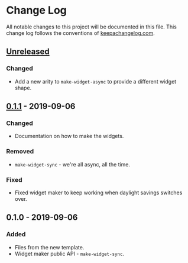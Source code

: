 # Change Log
All notable changes to this project will be documented in this file. This change log follows the conventions of [keepachangelog.com](http://keepachangelog.com/).

## [Unreleased]
### Changed
- Add a new arity to `make-widget-async` to provide a different widget shape.

## [0.1.1] - 2019-09-06
### Changed
- Documentation on how to make the widgets.

### Removed
- `make-widget-sync` - we're all async, all the time.

### Fixed
- Fixed widget maker to keep working when daylight savings switches over.

## 0.1.0 - 2019-09-06
### Added
- Files from the new template.
- Widget maker public API - `make-widget-sync`.

[Unreleased]: https://github.com/your-name/unicorn/compare/0.1.1...HEAD
[0.1.1]: https://github.com/your-name/unicorn/compare/0.1.0...0.1.1
